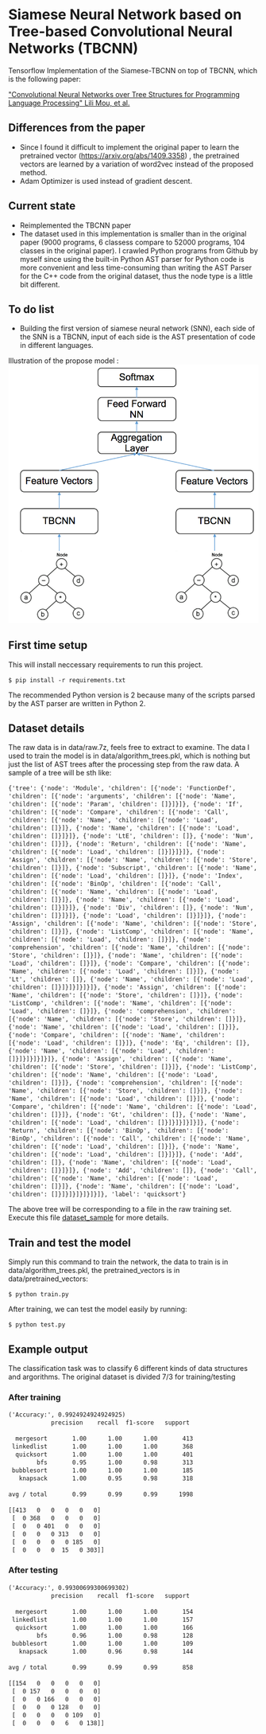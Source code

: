 # Siamese Neural Network based on Tree-based Convolutional Neural Networks (TBCNN)

Tensorflow Implementation of the Siamese-TBCNN on top of TBCNN, which is the following paper:

["Convolutional Neural Networks over Tree Structures for Programming Language Processing" Lili Mou, et al.](https://arxiv.org/pdf/1409.5718.pdf)

Differences from the paper
--------------------------

* Since I found it difficult to implement the original paper to learn the pretrained vector (https://arxiv.org/abs/1409.3358) , the pretrained vectors are learned by a variation of word2vec instead of the proposed method. 
* Adam Optimizer is used instead of gradient descent.


Current state
----------------
* Reimplemented the TBCNN paper
* The dataset used in this implementation is smaller than in the original paper (9000 programs, 6 classess compare to 52000 programs, 104 classes in the original paper). I crawled Python programs from Github by myself since using the built-in Python AST parser for Python code is more convenient and less time-consuming than writing the AST Parser for the C++ code from the original dataset, thus the node type is a little bit different.

To do list
----------------

* Building the first version of siamese neural network (SNN), each side of the SNN is a TBCNN, input of each side is the AST presentation of code in different languages. 

Illustration of the propose model : 
![Propose model for the siamese tbcnn](../figure/propose_model.png)


First time setup
----------------

This will install neccessary requirements to run this project.

    $ pip install -r requirements.txt
   

The recommended Python version is 2 because many of the scripts parsed
by the AST parser are written in Python 2.


Dataset details
----------------
The raw data is in data/raw.7z, feels free to extract to examine. The data I used to train the model is in data/algorithm_trees.pkl, which is nothing but just the list of AST trees after the processing step from the raw data. A sample of a tree will be sth like:
```
{'tree': {'node': 'Module', 'children': [{'node': 'FunctionDef', 'children': [{'node': 'arguments', 'children': [{'node': 'Name', 'children': [{'node': 'Param', 'children': []}]}]}, {'node': 'If', 'children': [{'node': 'Compare', 'children': [{'node': 'Call', 'children': [{'node': 'Name', 'children': [{'node': 'Load', 'children': []}]}, {'node': 'Name', 'children': [{'node': 'Load', 'children': []}]}]}, {'node': 'LtE', 'children': []}, {'node': 'Num', 'children': []}]}, {'node': 'Return', 'children': [{'node': 'Name', 'children': [{'node': 'Load', 'children': []}]}]}]}, {'node': 'Assign', 'children': [{'node': 'Name', 'children': [{'node': 'Store', 'children': []}]}, {'node': 'Subscript', 'children': [{'node': 'Name', 'children': [{'node': 'Load', 'children': []}]}, {'node': 'Index', 'children': [{'node': 'BinOp', 'children': [{'node': 'Call', 'children': [{'node': 'Name', 'children': [{'node': 'Load', 'children': []}]}, {'node': 'Name', 'children': [{'node': 'Load', 'children': []}]}]}, {'node': 'Div', 'children': []}, {'node': 'Num', 'children': []}]}]}, {'node': 'Load', 'children': []}]}]}, {'node': 'Assign', 'children': [{'node': 'Name', 'children': [{'node': 'Store', 'children': []}]}, {'node': 'ListComp', 'children': [{'node': 'Name', 'children': [{'node': 'Load', 'children': []}]}, {'node': 'comprehension', 'children': [{'node': 'Name', 'children': [{'node': 'Store', 'children': []}]}, {'node': 'Name', 'children': [{'node': 'Load', 'children': []}]}, {'node': 'Compare', 'children': [{'node': 'Name', 'children': [{'node': 'Load', 'children': []}]}, {'node': 'Lt', 'children': []}, {'node': 'Name', 'children': [{'node': 'Load', 'children': []}]}]}]}]}]}, {'node': 'Assign', 'children': [{'node': 'Name', 'children': [{'node': 'Store', 'children': []}]}, {'node': 'ListComp', 'children': [{'node': 'Name', 'children': [{'node': 'Load', 'children': []}]}, {'node': 'comprehension', 'children': [{'node': 'Name', 'children': [{'node': 'Store', 'children': []}]}, {'node': 'Name', 'children': [{'node': 'Load', 'children': []}]}, {'node': 'Compare', 'children': [{'node': 'Name', 'children': [{'node': 'Load', 'children': []}]}, {'node': 'Eq', 'children': []}, {'node': 'Name', 'children': [{'node': 'Load', 'children': []}]}]}]}]}]}, {'node': 'Assign', 'children': [{'node': 'Name', 'children': [{'node': 'Store', 'children': []}]}, {'node': 'ListComp', 'children': [{'node': 'Name', 'children': [{'node': 'Load', 'children': []}]}, {'node': 'comprehension', 'children': [{'node': 'Name', 'children': [{'node': 'Store', 'children': []}]}, {'node': 'Name', 'children': [{'node': 'Load', 'children': []}]}, {'node': 'Compare', 'children': [{'node': 'Name', 'children': [{'node': 'Load', 'children': []}]}, {'node': 'Gt', 'children': []}, {'node': 'Name', 'children': [{'node': 'Load', 'children': []}]}]}]}]}]}, {'node': 'Return', 'children': [{'node': 'BinOp', 'children': [{'node': 'BinOp', 'children': [{'node': 'Call', 'children': [{'node': 'Name', 'children': [{'node': 'Load', 'children': []}]}, {'node': 'Name', 'children': [{'node': 'Load', 'children': []}]}]}, {'node': 'Add', 'children': []}, {'node': 'Name', 'children': [{'node': 'Load', 'children': []}]}]}, {'node': 'Add', 'children': []}, {'node': 'Call', 'children': [{'node': 'Name', 'children': [{'node': 'Load', 'children': []}]}, {'node': 'Name', 'children': [{'node': 'Load', 'children': []}]}]}]}]}]}]}, 'label': 'quicksort'}
```
The above tree will be corresponding to a file in the raw training set. Execute this file [dataset_sample](https://github.com/bdqnghi/siamese-tbcnn/blob/master/tbcnn/scripts/test_pickle.py) for more details.

Train and test the model
----------------

Simply run this command to train the network, the data to train is in data/algorithm_trees.pkl, the pretrained_vectors is in data/pretrained_vectors:

    $ python train.py
    
After training, we can test the model easily by running:

    $ python test.py
    
Example output
--------------

The classification task was to classify 6 different kinds of data structures
and argorithms. The original dataset is divided 7/3 for training/testing

### After training

    ('Accuracy:', 0.9924924924924925)
                precision    recall  f1-score   support

      mergesort       1.00      1.00      1.00       413
     linkedlist       1.00      1.00      1.00       368
      quicksort       1.00      1.00      1.00       401
            bfs       0.95      1.00      0.98       313
     bubblesort       1.00      1.00      1.00       185
       knapsack       1.00      0.95      0.98       318

    avg / total       0.99      0.99      0.99      1998

    [[413   0   0   0   0   0]
     [  0 368   0   0   0   0]
     [  0   0 401   0   0   0]
     [  0   0   0 313   0   0]
     [  0   0   0   0 185   0]
     [  0   0   0  15   0 303]]


### After testing

    ('Accuracy:', 0.99300699300699302)
                precision    recall  f1-score   support

      mergesort       1.00      1.00      1.00       154
     linkedlist       1.00      1.00      1.00       157
      quicksort       1.00      1.00      1.00       166
            bfs       0.96      1.00      0.98       128
     bubblesort       1.00      1.00      1.00       109
       knapsack       1.00      0.96      0.98       144

    avg / total       0.99      0.99      0.99       858

    [[154   0   0   0   0   0]
     [  0 157   0   0   0   0]
     [  0   0 166   0   0   0]
     [  0   0   0 128   0   0]
     [  0   0   0   0 109   0]
     [  0   0   0   6   0 138]]




